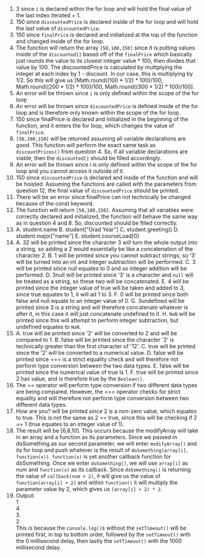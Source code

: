 1. 3 since `i` is declared within the for loop and will hold the final value of the last index iterated + 1.
2. 150 since `discountedPrice` is declared inside of the for loop and will hold the last value of `discountedPrice`.
3. 150 since `finalPrice` is declared and initialized at the top of the function and changed inside of the for loop.
4. The function will return the array `[50,100,150]` since it is putting values inside of the `discounted[]` based off of the `finalPrice` which basically just rounds the value to its closest integer value * 100, then divides that value by 100. The discountedPrice is calculated by multiplying the integer at each index by 1 - discount. In our case, this is multiplying by 1/2. So this will give us [Math.round((100 * 1/2) * 100)/100, Math.round((200 * 1/2) * 100)/100, Math.round((300 * 1/2) * 100)/100].
5. An error will be thrown since `i` is only defined within the scope of the for loop
6. An error will be thrown since `discountedPrice` is defined
inside of the for loop and is therefore only known within the scope of the for loop.
7. 150 since finalPrice is declared and initialized in the beginning of the function, and it enters the for loop, which changes the value of `finalPrice`.
8. `[50,100,150]` will be returned assuming all variable declarations are good. This function will perform the exact same task as `discountPrices()` from question 4. So, if all variable declarations are viable, then the `discounted[]` should be filled accordingly.
9. An error will be thrown since i is only defined within the scope of the for loop and you cannot access it outside of it.
10. 150 since `discountedPrice` is declared and inside of the function and will be hoisted. Assuming the functions are called with the parameters from question 12, the final value of `discountedPrice` should be printed.
11. There will be an error since finalPrice can not technically be changed because of the const keyword.
12. The function will return `[50,100,150]`. Assuming that all variables were correctly declared and initialized, the function will behave the same way as in question 4 and 8. So, discounted should be filled correctly.
13. 
    A. student.name
    B. student["Grad Year"]
    C. student.greeting()
    D. student.major["name"]
    E. student.courseLoad[0]
14. 
    A. 32 will be printed since the character 3 will turn the whole output into a string, so adding a 2 would essentially be like a concatenation of the character 2.
    B. 1 will be printed since you cannot subtract strings, so '3' will be turned into an int and integer subtraction will be performed.
    C. 3 will be printed since null equates to 0 and so integer addition will be performed.
    D. 3null will be printed since '3' is a character and `null` will be treated as a string, so these two will be concatenated.
    E. 4 will be printed since the integer value of true will be taken and added to 3, since true equates to 1, it will ad 1 to 3.
    F. 0 will be printed since both false and null equate to an integer value of 0.
    G. 3undefined will be printed since 3 is a string and will therefore concatenate whatever is after it, in this case it will just concatenate undefined to it.
    H. `NaN` will be printed since this will attempt to perform integer subtraction, but undefined equates to `NaN`.
15. 
    A. true will be printed since '2' will be converted to 2 and will be compared to 1.
    B. false will be printed since the character '2' is technically greater than the first character of '12'.
    C. true will be printed since the '2' will be converted to a numerical value.
    D. false will be printed since === is a strict equality check and will therefore not perform type conversion between the two data types.
    E. false will be printed since the numerical value of true is 1.
    F. true will be printed since 2 has value, and is therefore true by the `Boolean()`.
16. The == operator will perform type conversion if two different data types are being compared. However, the === operator checks for strict equality and will therefore not perform type conversion between two different data types.
17. How are you? will be printed since 2 is a non-zero value, which equates to true. This is not the same as 2 == true, since this will be checking if 2 == 1 (true equates to an integer value of 1).
19. The result will be [6,8,10]. This occurs because the modifyArray will take in an array and a function as its parameters. Since we passed in doSomething as our second parameter, we will enter `modifyArray()` and its for loop and push whatever is the result of `doSomething(array[i], function(x))`. `function(x)` is yet another callback function for doSomething. Once we enter `doSomething()`, we will use `array[i]` as num and `function(x)` as its callback. Since `doSomething()` is returning the value of `callback(num + 2)`, it will give us the value of `function(array[i] + 2)` and within `function()` it will multiply the parameter value by 2, which gives us `(array[i] + 2) * 2`.
21.  Output: <br/>
             1 <br/>
             4 <br/>
             3 <br/>
             2 <br/>
    This is because the `console.log()`s without the `setTimeout()` will be printed first, in top to bottom order, followed by the `setTimeout()` with the 0 millisecond delay, then lastly the `setTimeout()` with the 1000 millisecond delay.
